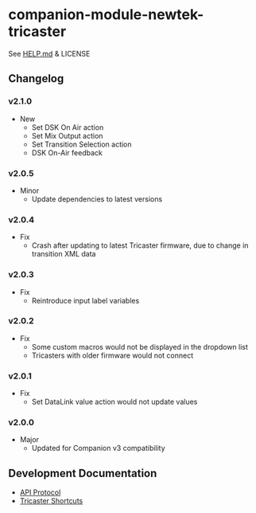 # companion-module-newtek-tricaster

See [HELP.md](./companion/HELP.md) & LICENSE

## Changelog

### v2.1.0

- New
  - Set DSK On Air action
  - Set Mix Output action
  - Set Transition Selection action
  - DSK On-Air feedback

### v2.0.5

- Minor
  - Update dependencies to latest versions

### v2.0.4

- Fix
  - Crash after updating to latest Tricaster firmware, due to change in transition XML data

### v2.0.3

- Fix
  - Reintroduce input label variables

### v2.0.2

- Fix
  - Some custom macros would not be displayed in the dropdown list
  - Tricasters with older firmware would not connect

### v2.0.1

- Fix
  - Set DataLink value action would not update values

### v2.0.0

- Major
  - Updated for Companion v3 compatibility

## Development Documentation

- [API Protocol](http://a6ce85f34b101e4ba428-38e91d4533ffbe5c8042650a77a3ed34.r56.cf1.rackcdn.com/TriCaster/AI%20Guide/Automation%20and%20Integration%20Guide.pdf)
- [Tricaster Shortcuts](https://jonjones.co/blog/newtek-tricaster-network-control-advanced-edition/)
